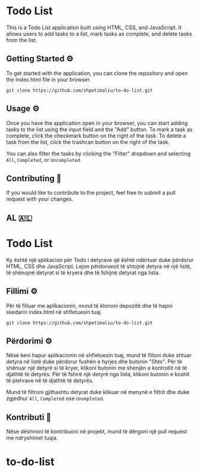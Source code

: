# Todo List

This is a Todo List application built using HTML, CSS, and JavaScript. It allows users to add tasks to a list, mark tasks as complete, and delete tasks from the list.

## Getting Started ⚙️

To get started with the application, you can clone the repository and open the index.html file in your browser.

`git clone https://github.com/shpetimaliu/to-do-list.git`

## Usage ⚙️

Once you have the application open in your browser, you can start adding tasks to the list using the input field and the "Add" button. To mark a task as complete, click the checkmark button on the right of the task. To delete a task from the list, click the trashcan button on the right of the task.

You can also filter the tasks by clicking the "Filter" dropdown and selecting `All`, `Completed`, or `Uncompleted`.

## Contributing 👏

If you would like to contribute to the project, feel free to submit a pull request with your changes.

##

## AL 🇦🇱

# Todo List

Ky është një aplikacion për Todo i detyrave që është ndërtuar duke përdorur HTML, CSS dhe JavaScript. Lejon përdoruesit të shtojnë detyra në një listë, të shënojnë detyrat si të kryera dhe të fshijnë detyrat nga lista.

## Fillimi ⚙️

Për të filluar me aplikacionin, mund të klononi depozitë dhe të hapni skedarin index.html në shfletuesin tuaj.

`git clone https://github.com/shpetimaliu/to-do-list.git`

## Përdorimi ⚙️

Nëse keni hapur aplikacionin në shfletuesin tuaj, mund të filloni duke shtuar detyra në listë duke përdorur fushën e hyrjes dhe butonin "Shto". Për të shënuar një detyrë si të kryer, klikoni butonin me shenjën e kontrollit në të djathtë të detyrës. Për të fshirë një detyrë nga lista, klikoni butonin e koshit të plehrave në të djathtë të detyrës.

Mund të filtroni gjithashtu detyrat duke klikuar në menynë e filtrit dhe duke zgjedhur `All`, `Completed` ose `Unompleted`.

## Kontributi 👏

Nëse dëshironi të kontribuoni në projekt, mund të dërgoni një pull request me ndryshimet tuaja.
# to-do-list
